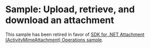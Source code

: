 # Sample: Upload, retrieve, and download an attachment

This sample has been retired in favor of [SDK for .NET Attachment (ActivityMimeAttachment) Operations sample](../../CSharp-NETCore/AttachmentAndAnnotationOperations/ActivityMimeAttachmentOperations/README.md).
